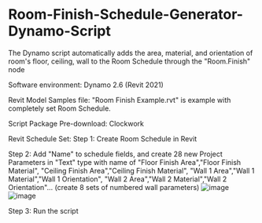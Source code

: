 # Room-Finish-Schedule-Generator-Dynamo-Script
The Dynamo script automatically adds the area, material, and orientation of room's floor, ceiling, wall to the Room Schedule through the "Room.Finish" node

Software environment: Dynamo 2.6 (Revit 2021)

Revit Model Samples file: "Room Finish Example.rvt" is example with completely set Room Schedule.

Script Package Pre-download: Clockwork 

Revit Schedule Set: 
Step 1: Create Room Schedule in Revit

Step 2: Add "Name" to schedule fields, and create 28 new Project Parameters in "Text" type with name of 
"Floor Finish Area","Floor Finish Material",
"Ceiling Finish Area","Ceiling Finish Material",
"Wall 1 Area","Wall 1 Material","Wall 1 Orientation",
"Wall 2 Area","Wall 2 Material","Wall 2 Orientation"...
(create 8 sets of numbered wall parameters)
![image](https://user-images.githubusercontent.com/55901325/165413069-ec19eda1-b55f-4361-9da4-1e3959b2e2e5.png)
![image](https://user-images.githubusercontent.com/55901325/165413135-fe1dace9-e30e-440f-a23b-90f3a40e3682.png)

Step 3: Run the script
